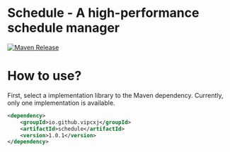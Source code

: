 Schedule - A high-performance schedule manager
===============

[![Maven Release][maven-shield]][maven-link]

How to use?
=======
First, select a implementation library to the Maven dependency. Currently, only one implementation is available.
```xml
<dependency>
    <groupId>io.github.vipcxj</groupId>
    <artifactId>schedule</artifactId>
    <version>1.0.1</version>
</dependency>
```

[maven-shield]: https://img.shields.io/maven-central/v/io.github.vipcxj/schedule.png
[maven-link]: https://search.maven.org/artifact/io.github.vipcxj/schedule-parent